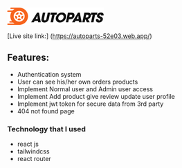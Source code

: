 ![AutoParts](/src/assets/logo.webp "AutoParts")

[Live site link:] (https://autoparts-52e03.web.app/)

## Features:

- Authentication system
- User can see his/her own orders products
- Implement Normal user and Admin user access
- Implement Add product give review update user profile
- Implement jwt token for secure data from 3rd party
- 404 not found page

### Technology that I used

- react js
- tailwindcss
- react router
